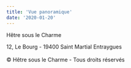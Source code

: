 ```yaml
---
title: 'Vue panoramique'
date: '2020-01-20'
---
```


Hêtre sous le Charme

<p class="small">
12, Le Bourg - 19400 Saint Martial Entraygues
<br/><br/>
©️ Hêtre sous le Charme - Tous droits réservés</p>
